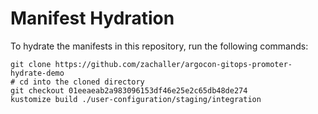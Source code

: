 # Manifest Hydration

To hydrate the manifests in this repository, run the following commands:

```shell
git clone https://github.com/zachaller/argocon-gitops-promoter-hydrate-demo
# cd into the cloned directory
git checkout 01eeaeab2a983096153df46e25e2c65db48de274
kustomize build ./user-configuration/staging/integration
```

